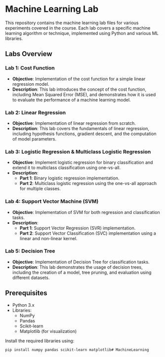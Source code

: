 # Machine Learning Lab

This repository contains the machine learning lab files for various experiments covered in the course. Each lab covers a specific machine learning algorithm or technique, implemented using Python and various ML libraries.

## Labs Overview

### Lab 1: Cost Function
- **Objective**: Implementation of the cost function for a simple linear regression model.
- **Description**: This lab introduces the concept of the cost function, including Mean Squared Error (MSE), and demonstrates how it is used to evaluate the performance of a machine learning model.

### Lab 2: Linear Regression
- **Objective**: Implementation of linear regression from scratch.
- **Description**: This lab covers the fundamentals of linear regression, including hypothesis functions, gradient descent, and the computation of model parameters.

### Lab 3: Logistic Regression & Multiclass Logistic Regression
- **Objective**: Implement logistic regression for binary classification and extend it to multiclass classification using one-vs-all.
- **Description**: 
  - **Part 1**: Binary logistic regression implementation.
  - **Part 2**: Multiclass logistic regression using the one-vs-all approach for multiple classes.

### Lab 4: Support Vector Machine (SVM)
- **Objective**: Implementation of SVM for both regression and classification tasks.
- **Description**: 
  - **Part 1**: Support Vector Regression (SVR) implementation.
  - **Part 2**: Support Vector Classification (SVC) implementation using a linear and non-linear kernel.

### Lab 5: Decision Tree
- **Objective**: Implementation of Decision Tree for classification tasks.
- **Description**: This lab demonstrates the usage of decision trees, including the creation of a model, tree pruning, and evaluation using different datasets.

## Prerequisites
- Python 3.x
- Libraries:
  - NumPy
  - Pandas
  - Scikit-learn
  - Matplotlib (for visualization)
  
Install the required libraries using:
```bash
pip install numpy pandas scikit-learn matplotlib# MachineLearning
